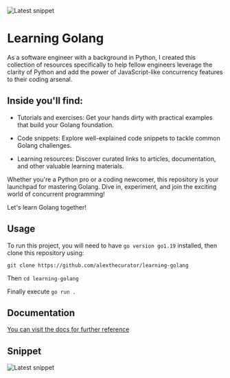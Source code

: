 ![Latest snippet](https://wallpaperaccess.com/full/4482740.jpg)

# Learning Golang

As a software engineer with a background in Python, I created this collection of resources specifically to help fellow engineers leverage the clarity of Python and add the power of JavaScript-like concurrency features to their coding arsenal.

## Inside you'll find:

- Tutorials and exercises: Get your hands dirty with practical examples that build your Golang foundation.

- Code snippets: Explore well-explained code snippets to tackle common Golang challenges.

- Learning resources: Discover curated links to articles, documentation, and other valuable learning materials.

Whether you're a Python pro or a coding newcomer, this repository is your launchpad for mastering Golang. Dive in, experiment, and join the exciting world of concurrent programming!

Let's learn Golang together!

## Usage

To run this project, you will need to have `go version go1.19` installed, then clone this repository using:

`git clone https://github.com/alexthecurator/learning-golang`

Then `cd learning-golang`

Finally execute `go run .`

## Documentation

[You can visit the docs for further reference](https://go.dev/doc/)

## Snippet

![Latest snippet](https://raw.githubusercontent.com/alexthecurator/learning-golang/main/go-arithmetic-processor.png)
